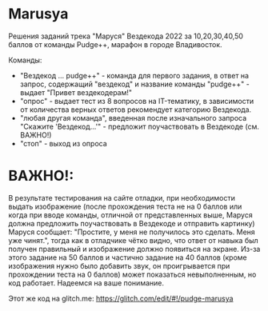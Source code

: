 # Marusya

Решения заданий трека "Маруся" Вездекода 2022 за 10,20,30,40,50 баллов от команды Pudge++, марафон в городе Владивосток.

Команды:
 * "Вездекод ... pudge++" - команда для первого задания, в ответ на запрос, содержащий "вездекод" и название команды "pudge++" - выдает "Привет вездекодерам!"
* "опрос" - выдает тест из 8 вопросов на IT-тематику, в зависимости от количества верных ответов рекомендует категорию Вездекода.
* "любая другая команда", введенная после изначального запроса "Скажите 'Вездекод...'" - предложит поучаствовать в Вездекоде (см. ВАЖНО!)
* "стоп" - выход из опроса

# ВАЖНО!:
  В результате тестирования на сайте отладки, при необходимости выдать изображение (после прохождения теста не на 0 баллов или когда при вводе команды,
 отличной от представленных выше, Маруся должна предложить поучаствовать в Вездекоде и отправить картинку) Маруся сообщает: "Простите, у меня не получилось это сделать. Меня уже чинят.",
тогда как в отладчике чётко видно, что ответ от навыка был получен правильный и изображение должно появиться на экране. 
Из-за этого задание на 50 баллов и частично задание на 40 баллов (кроме изображения нужно было добавить звук, он проигрывается при прохождении теста на 0 баллов)
может показаться невыполненным, но код работает.
Надеемся на ваше понимание.

Этот же код на glitch.me:
https://glitch.com/edit/#!/pudge-marusya
